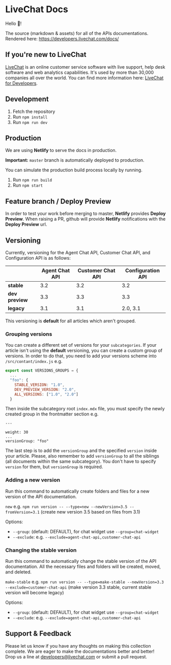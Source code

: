# LiveChat Docs

Hello 👋!

The source (markdown & assets) for all of the APIs documentations. Rendered here: https://developers.livechat.com/docs/

## If you're new to LiveChat

[LiveChat](https://www.livechat.com/) is an online customer service software with live support, help desk software and web analytics capabilities. It's used by more than 30,000 companies all over the world. You can find more information here: [LiveChat for Developers](https://developers.livechat.com/).

## Development

1. Fetch the repository
2. Run `npm install`
3. Run `npm run dev`

## Production

We are using **Netlify** to serve the docs in production.

**Important:** `master` branch is automatically deployed to production.

You can simulate the production build process locally by running.

1. Run `npm run build`
2. Run `npm start`

## Feature branch / Deploy Preview

In order to test your work before merging to master, **Netlify** provides **Deploy Preview**. When raising a PR, github will provide **Netlify** notifications with the **Deploy Preview** url.

## Versioning

Currently, versioning for the Agent Chat API, Customer Chat API, and Configuration API is as follows:

|                 | Agent Chat API | Customer Chat API | Configuration API |
| --------------- | -------------- | ----------------- | ----------------- |
| **stable**      | 3.2            | 3.2               | 3.2               |
| **dev preview** | 3.3            | 3.3               | 3.3               |
| **legacy**      | 3.1            | 3.1               | 2.0, 3.1          |

This versioning is **default** for all articles which aren't grouped.

### Grouping versions

You can create a different set of versions for your `subcategories`.
If your article isn't using the **default** versioning, you can create a custom group of versions. In order to do that, you need to add your versions scheme into `/src/contant/index.js` e.g.

```js
export const VERSIONS_GROUPS = {
  ...
  "foo": {
    STABLE_VERSION: "1.0",
    DEV_PREVIEW_VERSION: "2.0",
    ALL_VERSIONS: ["1.0", "2.0"]
  }
```

Then inside the subcategory root `index.mdx` file, you must specify the newly created group in the frontmatter section e.g.

```
---

weight: 30
...
versionGroup: "foo"
```

The last step is to add the `versionGroup` and the specified `version` inside your article. Please, also remember to add `versionGroup` to all the siblings (all documents within the same subcategory). You don't have to specify `version` for them, but `versionGroup` is required.

### Adding a new version

Run this command to automatically create folders and files for a new version of the API documentation.

`new` e.g. `npm run version -- --type=new --newVersion=3.5 --fromVersion=3.1` (create new version 3.5 based on files from 3.1)

Options:

- `--group`: (default: DEFAULT), for chat widget use `--group=chat-widget`
- `--exclude`: e.g. `--exclude=agent-chat-api,customer-chat-api`

### Changing the stable version

Run this command to automatically change the stable version of the API documentation. All the necessary files and folders will be created, moved, and deleted.

`make-stable` e.g. `npm run version -- --type=make-stable --newVersion=3.3 --exclude=customer-chat-api` (make version 3.3 stable, current stable version will become legacy)

Options:

- `--group`: (default: DEFAULT), for chat widget use `--group=chat-widget`
- `--exclude`: e.g. `--exclude=agent-chat-api,customer-chat-api`

## Support & Feedback

Please let us know if you have any thoughts on making this collection complete. We are eager to make the documentations better and better! Drop us a line at developers@livechat.com or submit a pull request.
